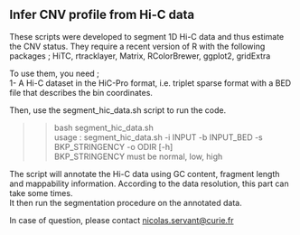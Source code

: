 ## Infer CNV profile from Hi-C data

These scripts were developed to segment 1D Hi-C data and thus estimate the CNV status.
They require a recent version of R with the following packages ; HiTC, rtracklayer, Matrix, RColorBrewer, ggplot2, gridExtra

To use them, you need ;  
1- A Hi-C dataset in the HiC-Pro format, i.e. triplet sparse format with a BED file that describes the bin coordinates.

Then, use the segment_hic_data.sh script to run the code.

>> bash segment_hic_data.sh  
usage : segment_hic_data.sh -i INPUT -b INPUT_BED -s BKP_STRINGENCY -o ODIR [-h]  
BKP_STRINGENCY must be normal, low, high  

The script will annotate the Hi-C data using GC content, fragment length and mappability information. According to the data resolution, this part can take some times.  
It then run the segmentation procedure on the annotated data.  

In case of question, please contact nicolas.servant@curie.fr
